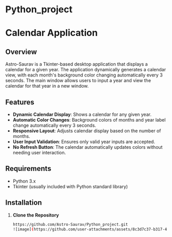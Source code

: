 # Python_project
#  Calendar Application

## Overview

Astro-Saurav is a Tkinter-based desktop application that displays a calendar for a given year. The application dynamically generates a calendar view, with each month's background color changing automatically every 3 seconds. The main window allows users to input a year and view the calendar for that year in a new window.

## Features

- **Dynamic Calendar Display**: Shows a calendar for any given year.
- **Automatic Color Changes**: Background colors of months and year label change automatically every 3 seconds.
- **Responsive Layout**: Adjusts calendar display based on the number of months.
- **User Input Validation**: Ensures only valid year inputs are accepted.
- **No Refresh Button**: The calendar automatically updates colors without needing user interaction.

## Requirements

- Python 3.x
- Tkinter (usually included with Python standard library)

## Installation

1. **Clone the Repository**

   ```bash
   https://github.com/Astro-Saurav/Python_project.git
   ![image](https://github.com/user-attachments/assets/8c3d7c37-b317-4df8-9fb9-5f0e54af2c28)

